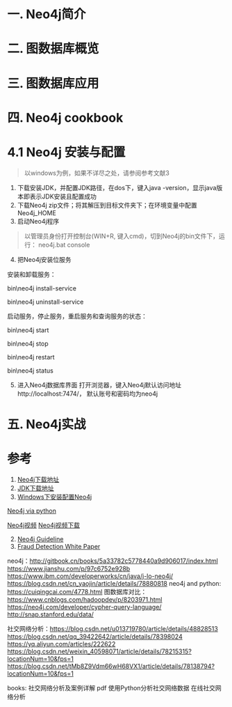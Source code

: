 # 一. Neo4j简介

# 二. 图数据库概览

# 三. 图数据库应用

# 四. Neo4j cookbook
# 4.1 Neo4j 安装与配置
> 以windows为例，如果不详尽之处，请参阅参考文献3
1. 下载安装JDK，并配置JDK路径，在dos下，键入java -version，显示java版本即表示JDK安装且配置成功
2. 下载Neo4j zip文件；将其解压到目标文件夹下；在环境变量中配置Neo4j_HOME
3. 启动Neo4j程序
> 以管理员身份打开控制台(WIN+R, 键入cmd)，切到Neo4j的bin文件下，运行： neo4j.bat console
4. 把Neo4j安装位服务


安装和卸载服务：

bin\neo4j install-service

bin\neo4j uninstall-service

启动服务，停止服务，重启服务和查询服务的状态：

bin\neo4j start

bin\neo4j stop

bin\neo4j restart

bin\neo4j status


5. 进入Neo4j数据库界面
打开浏览器，键入Neo4j默认访问地址 http://localhost:7474/， 默认账号和密码均为neo4j

# 五. Neo4j实战

# 参考
1. [Neo4j下载地址](https://neo4j.com/download/other-releases/#drivers)
2. [JDK下载地址](http://www.oracle.com/technetwork/java/javase/downloads/jdk10-downloads-4416644.html)
3. [Windows下安装配置Neo4j](https://blog.csdn.net/cn_yaojin/article/details/78880818)

[Neo4j via python](https://neo4j.com/developer/python/)

[Neo4j视频](http://www.evgetedu.com/video/5791)
[Neo4j视频下载](https://www.douban.com/group/topic/110467584/)


2. [Neo4j Guideline](https://neo4j.com/download-thanks/?edition=community&release=3.4.1&flavour=winzip&_ga=2.173455082.85520660.1529426124-1858856692.1529426124)
2. [Fraud Detection White Paper](https://neo4j.com/use-cases/fraud-detection/)


neo4j：http://gitbook.cn/books/5a33782c5778440a9d906017/index.html
	https://www.jianshu.com/p/97c6752e928b
	https://www.ibm.com/developerworks/cn/java/j-lo-neo4j/
	https://blog.csdn.net/cn_yaojin/article/details/78880818
	neo4j and python:
		https://cuiqingcai.com/4778.html
	图数据库对比：https://www.cnblogs.com/hadoopdev/p/8203971.html
	https://neo4j.com/developer/cypher-query-language/
	http://snap.stanford.edu/data/



社交网络分析：https://blog.csdn.net/u013719780/article/details/48828513
		https://blog.csdn.net/qq_39422642/article/details/78398024
		https://yq.aliyun.com/articles/222622
		https://blog.csdn.net/weixin_40598071/article/details/78215315?locationNum=10&fps=1
		https://blog.csdn.net/tMb8Z9Vdm66wH68VX1/article/details/78138794?locationNum=10&fps=1
		



books:
	社交网络分析及案例详解 pdf 
	使用Python分析社交网络数据
	在线社交网络分析
